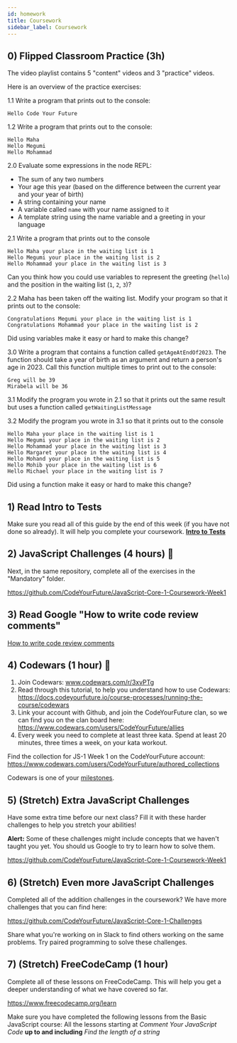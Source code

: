 ```yaml
---
id: homework
title: Coursework
sidebar_label: Coursework
---
```


## 0) Flipped Classroom Practice (3h)

The video playlist contains 5 "content" videos and 3 "practice" videos.

Here is an overview of the practice exercises:

1.1 Write a program that prints out to the console:

```
Hello Code Your Future
```

1.2 Write a program that prints out to the console:

```
Hello Maha
Hello Megumi
Hello Mohammad
```

2.0 Evaluate some expressions in the node REPL:

  - The sum of any two numbers
  - Your age this year (based on the difference between the current year and your year of birth)
  - A string containing your name
  - A variable called `name` with your name assigned to it
  - A template string using the name variable and a greeting in your language 

2.1 Write a program that prints out to the console

```
Hello Maha your place in the waiting list is 1
Hello Megumi your place in the waiting list is 2
Hello Mohammad your place in the waiting list is 3
```

Can you think how you could use variables to represent the greeting (`hello`) and the position in the waiting list (`1`, `2`, `3`)?

2.2 Maha has been taken off the waiting list. Modify your program so that it prints out to the console:

```
Congratulations Megumi your place in the waiting list is 1
Congratulations Mohammad your place in the waiting list is 2
```

Did using variables make it easy or hard to make this change?

3.0 Write a program that contains a function called `getAgeAtEndOf2023`. The function should take a year of birth as an argument and return a person's age in 2023. Call this function multiple times to print out to the console:

```
Greg will be 39
Mirabela will be 36
```

3.1 Modify the program you wrote in 2.1 so that it prints out the same result but uses a function called `getWaitingListMessage`

3.2 Modify the program you wrote in 3.1 so that it prints out to the console 

```
Hello Maha your place in the waiting list is 1
Hello Megumi your place in the waiting list is 2
Hello Mohammad your place in the waiting list is 3
Hello Margaret your place in the waiting list is 4
Hello Mohand your place in the waiting list is 5
Hello Mohib your place in the waiting list is 6
Hello Michael your place in the waiting list is 7
```

Did using a function make it easy or hard to make this change?

## 1) Read Intro to Tests

Make sure you read all of this guide by the end of this week (if you have not done so already). It will help you complete your coursework.
[**Intro to Tests**](../../guides/intro-to-tests.md)

## 2) JavaScript Challenges (4 hours) 🔑

Next, in the same repository, complete all of the exercises in the "Mandatory" folder.

https://github.com/CodeYourFuture/JavaScript-Core-1-Coursework-Week1

## 3) Read Google "How to write code review comments"

[How to write code review comments](https://google.github.io/eng-practices/review/reviewer/comments.html)

## 4) Codewars (1 hour) 🔑

1. Join Codewars: www.codewars.com/r/3xvPTg
2. Read through this tutorial, to help you understand how to use Codewars: https://docs.codeyourfuture.io/course-processes/running-the-course/codewars
3. Link your account with Github, and join the CodeYourFuture clan, so we can find you on the clan board here: https://www.codewars.com/users/CodeYourFuture/allies
4. Every week you need to complete at least three kata. Spend at least 20 minutes, three times a week, on your kata workout.

Find the collection for JS-1 Week 1 on the CodeYourFuture account: https://www.codewars.com/users/CodeYourFuture/authored_collections

Codewars is one of your [milestones](https://docs.codeyourfuture.io/Leaders/running-the-course/assessment/milestones).

## 5) (Stretch) Extra JavaScript Challenges

Have some extra time before our next class? Fill it with these harder challenges to help you stretch your abilities!

**Alert:** Some of these challenges might include concepts that we haven't taught you yet. You should us Google to try to learn how to solve them.

https://github.com/CodeYourFuture/JavaScript-Core-1-Coursework-Week1

## 6) (Stretch) Even more JavaScript Challenges

Completed all of the addition challenges in the coursework? We have more challenges that you can find here:

https://github.com/CodeYourFuture/JavaScript-Core-1-Challenges

Share what you're working on in Slack to find others working on the same problems. Try paired programming to solve these challenges.

## 7) (Stretch) FreeCodeCamp (1 hour)

Complete all of these lessons on FreeCodeCamp. This will help you get a deeper understanding of what we have covered so far.

https://www.freecodecamp.org/learn

Make sure you have completed the following lessons from the Basic JavaScript course: All the lessons starting at _Comment Your JavaScript Code_ **up to and including** _Find the length of a string_
